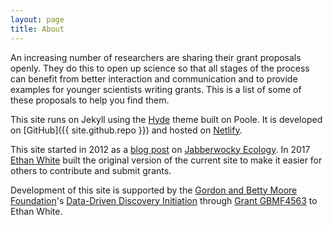 ```yaml
---
layout: page
title: About
---
```


An increasing number of researchers are sharing their grant proposals
openly. They do this to open up science so that all stages of the process can
benefit from better interaction and communication and to provide examples for
younger scientists writing grants. This is a list of some of these proposals to
help you find them.

This site runs on Jekyll using the [Hyde](http://hyde.getpoole.com) theme built
on Poole. It is developed on [GitHub]({{ site.github.repo }}) and hosted
on [Netlify](https://www.netlify.com/).

This site started in 2012 as
a
[blog post](https://jabberwocky.weecology.org/2012/08/10/a-list-of-publicly-available-grant-proposals-in-the-biological-sciences/) on
[Jabberwocky Ecology](https://jabberwocky.weecology.org/). In
2017 [Ethan White](http://ethanwhite.org) built the original version of the
current site to make it easier for others to contribute and submit grants.

Development of this site is supported by
the
[Gordon and Betty Moore Foundation](https://www.moore.org/)'s
[Data-Driven Discovery Initiation](https://www.moore.org/initiative-strategy-detail?initiativeId=data-driven-discovery) through
[Grant GBMF4563](https://www.moore.org/grant-detail?grantId=GBMF4563) to Ethan
White.
